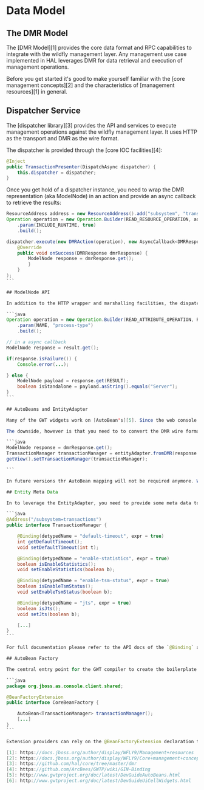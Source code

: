 # Data Model 

## The DMR Model

The [DMR Model][1] provides the core data format and RPC capabilities to integrate with the wildfly management layer. Any management use case implemented in HAL leverages DMR for data retrieval and execution of management operations.

Before you get started it's good to make yourself familiar with the [core management concepts][2] and the characteristics of [management resources][1] in general.

## Dispatcher Service

The [dispatcher library][3] provides the API and services to execute management operations against the wildfly management layer. It uses HTTP as the transport and DMR as the wire format.

The dispatcher is provided through the [core IOC facilities][4]:

```java
@Inject
public TransactionPresenter(DispatchAsync dispatcher) {
    this.dispatcher = dispatcher;
}
```

Once you get hold of a dispatcher instance, you need to wrap the DMR representation (aka ModelNode) in an action and provide an async callback to retrieve the results:

````java
ResourceAddress address = new ResourceAddress().add("subsystem", "transactions");
Operation operation = new Operation.Builder(READ_RESOURCE_OPERATION, address)
    .param(INCLUDE_RUNTIME, true)
    .build();

dispatcher.execute(new DMRAction(operation), new AsyncCallback<DMRResponse>() {
    @Override
    public void onSuccess(DMRResponse dmrResponse) {
        ModelNode response = dmrResponse.get();
        }
    }
);
```

## ModelNode API

In addition to the HTTP wrapper and marshalling facilities, the dispatcher library also contains a ModelNode API, to interact with the DMR representations at hand.

```java
Operation operation = new Operation.Builder(READ_ATTRIBUTE_OPERATION, ResourceAddress.ROOT)
    .param(NAME, "process-type")
    .build();

// in a async callback
ModelNode response = result.get();

if(response.isFailure()) {
    Console.error(...);

} else {
    ModelNode payload = response.get(RESULT);
    boolean isStandalone = payload.asString().equals("Server");
}
```
 
## AutoBeans and EntityAdapter

Many of the GWT widgets work on [AutoBean's][5]. Since the web console does rely on the default widgets, we did chose it as the default data-model object representation. This way we can leverage all the default GWT API (i.e. [Cell Widgets][6]) without going through extra hoops&amp;loops.

The downside, however is that you need to to convert the DMR wire format into AutoBeans at some point. This typically happens before the data is passed into the view. We do provide an `EntityAdapter` to do the conversion DMR to AutoBean and vice versa.

```java
ModelNode response = dmrResponse.get();
TransactionManager transactionManager = entityAdapter.fromDMR(response.get(RESULT));
getView().setTransactionManager(transactionManager);

```

In future versions thr AutoBean mapping will not be required anymore. We are already working on a different design that fully leverages the DMR meta data and provides transparent mappings to default GWT widgets. 

## Entity Meta Data

In to leverage the EntityAdapter, you need to provide some meta data to bridge the gap between the wireformat and the AutoBean framework:

```java
@Address("/subsystem=transactions")
public interface TransactionManager {

    @Binding(detypedName = "default-timeout", expr = true)
    int getDefaultTimeout();
    void setDefaultTimeout(int t);

    @Binding(detypedName = "enable-statistics", expr = true)
    boolean isEnableStatistics();
    void setEnableStatistics(boolean b);

    @Binding(detypedName = "enable-tsm-status", expr = true)
    boolean isEnableTsmStatus();
    void setEnableTsmStatus(boolean b);

    @Binding(detypedName = "jts", expr = true)
    boolean isJts();
    void setJts(boolean b);

    [...]
}
```

For full documentation please refer to the API docs of the `@Binding` annotation.

## AutoBean Factory

The central entry point for the GWT compiler to create the boilerplate for the AutoBean's is the AutoBean factory. Any data object that you want to use needs to be registered with the global factory:

```java
package org.jboss.as.console.client.shared;

@BeanFactoryExtension
public interface CoreBeanFactory {

    AutoBean<TransactionManager> transactionManager();
    [...]
}
```

Extension providers can rely on the @BeanFactoryExtension declaration to have separate AutoBean factory definitions outside the scope of the core console.

[1]: https://docs.jboss.org/author/display/WFLY9/Management+resources
[2]: https://docs.jboss.org/author/display/WFLY9/Core+management+concepts
[3]: https://github.com/hal/core/tree/master/dmr
[4]: https://github.com/ArcBees/GWTP/wiki/GIN-Binding
[5]: http://www.gwtproject.org/doc/latest/DevGuideAutoBeans.html
[6]: http://www.gwtproject.org/doc/latest/DevGuideUiCellWidgets.html

